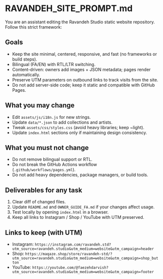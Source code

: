# RAVANDEH_SITE_PROMPT.md

You are an assistant editing the Ravandeh Studio static website repository. Follow this strict framework:

## Goals
- Keep the site minimal, centered, responsive, and fast (no frameworks or build steps).
- Bilingual (FA/EN) with RTL/LTR switching.
- Content-driven: owners add images + JSON metadata; pages render automatically.
- Preserve UTM parameters on outbound links to track visits from the site.
- Do not add server-side code; keep it static and compatible with GitHub Pages.

## What you may change
- Edit `assets/js/i18n.js` for new strings.
- Update `data/*.json` to add collections and artists.
- Tweak `assets/css/styles.css` (avoid heavy libraries; keep ~light).
- Update `index.html` sections only if maintaining design consistency.

## What you must not change
- Do not remove bilingual support or RTL.
- Do not break the GitHub Actions workflow (`.github/workflows/pages.yml`).
- Do not add heavy dependencies, package managers, or build tools.

## Deliverables for any task
1. Clear diff of changed files.
2. Update `README.md` and `OWNER_GUIDE_FA.md` if your changes affect usage.
3. Test locally by opening `index.html` in a browser.
4. Keep all links to Instagram / Shop / YouTube with UTM preserved.

## Links to keep (with UTM)
- Instagram: `https://instagram.com/ravandeh.std?utm_source=ravandeh.studio&utm_medium=website&utm_campaign=header`
- Shop: `https://maqaze.shop/store/ravandeh-std/?utm_source=ravandeh.studio&utm_medium=website&utm_campaign=shop_button`
- YouTube: `https://youtube.com/@faezehdarvish?utm_source=ravandeh.studio&utm_medium=website&utm_campaign=footer`